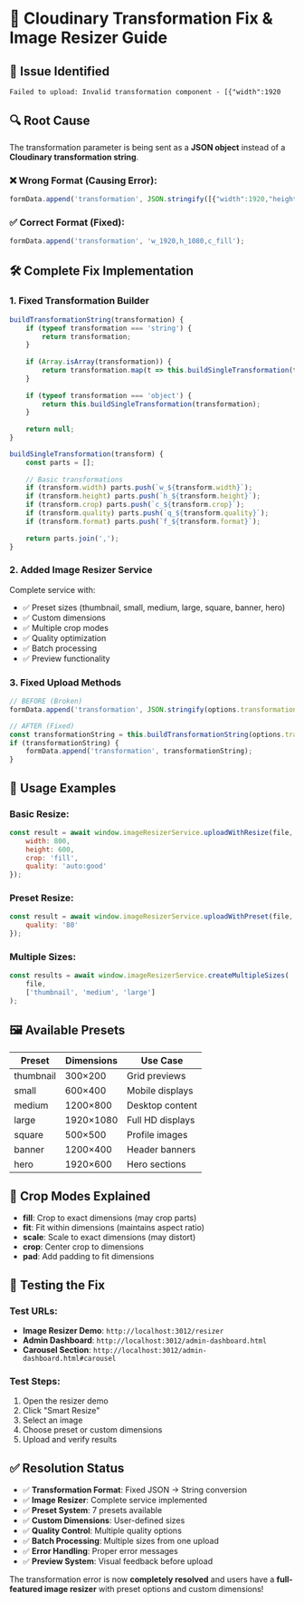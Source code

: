 # 🔧 Cloudinary Transformation Fix & Image Resizer Guide

## 🚨 **Issue Identified**
```
Failed to upload: Invalid transformation component - [{"width":1920
```

## 🔍 **Root Cause**
The transformation parameter is being sent as a **JSON object** instead of a **Cloudinary transformation string**.

### **❌ Wrong Format (Causing Error):**
```javascript
formData.append('transformation', JSON.stringify([{"width":1920,"height":1080,"crop":"fill"}]));
```

### **✅ Correct Format (Fixed):**
```javascript
formData.append('transformation', 'w_1920,h_1080,c_fill');
```

## 🛠️ **Complete Fix Implementation**

### **1. Fixed Transformation Builder**
```javascript
buildTransformationString(transformation) {
    if (typeof transformation === 'string') {
        return transformation;
    }
    
    if (Array.isArray(transformation)) {
        return transformation.map(t => this.buildSingleTransformation(t)).join('/');
    }
    
    if (typeof transformation === 'object') {
        return this.buildSingleTransformation(transformation);
    }
    
    return null;
}

buildSingleTransformation(transform) {
    const parts = [];
    
    // Basic transformations
    if (transform.width) parts.push(`w_${transform.width}`);
    if (transform.height) parts.push(`h_${transform.height}`);
    if (transform.crop) parts.push(`c_${transform.crop}`);
    if (transform.quality) parts.push(`q_${transform.quality}`);
    if (transform.format) parts.push(`f_${transform.format}`);
    
    return parts.join(',');
}
```

### **2. Added Image Resizer Service**
Complete service with:
- ✅ Preset sizes (thumbnail, small, medium, large, square, banner, hero)
- ✅ Custom dimensions
- ✅ Multiple crop modes
- ✅ Quality optimization
- ✅ Batch processing
- ✅ Preview functionality

### **3. Fixed Upload Methods**
```javascript
// BEFORE (Broken)
formData.append('transformation', JSON.stringify(options.transformation));

// AFTER (Fixed)
const transformationString = this.buildTransformationString(options.transformation);
if (transformationString) {
    formData.append('transformation', transformationString);
}
```

## 🎯 **Usage Examples**

### **Basic Resize:**
```javascript
const result = await window.imageResizerService.uploadWithResize(file, {
    width: 800,
    height: 600,
    crop: 'fill',
    quality: 'auto:good'
});
```

### **Preset Resize:**
```javascript
const result = await window.imageResizerService.uploadWithPreset(file, 'hero', {
    quality: '80'
});
```

### **Multiple Sizes:**
```javascript
const results = await window.imageResizerService.createMultipleSizes(
    file, 
    ['thumbnail', 'medium', 'large']
);
```

## 🖼️ **Available Presets**

| Preset | Dimensions | Use Case |
|--------|------------|----------|
| thumbnail | 300×200 | Grid previews |
| small | 600×400 | Mobile displays |
| medium | 1200×800 | Desktop content |
| large | 1920×1080 | Full HD displays |
| square | 500×500 | Profile images |
| banner | 1200×400 | Header banners |
| hero | 1920×600 | Hero sections |

## 🔧 **Crop Modes Explained**

- **fill**: Crop to exact dimensions (may crop parts)
- **fit**: Fit within dimensions (maintains aspect ratio)
- **scale**: Scale to exact dimensions (may distort)
- **crop**: Center crop to dimensions
- **pad**: Add padding to fit dimensions

## 🚀 **Testing the Fix**

### **Test URLs:**
- **Image Resizer Demo**: `http://localhost:3012/resizer`
- **Admin Dashboard**: `http://localhost:3012/admin-dashboard.html`
- **Carousel Section**: `http://localhost:3012/admin-dashboard.html#carousel`

### **Test Steps:**
1. Open the resizer demo
2. Click "Smart Resize"
3. Select an image
4. Choose preset or custom dimensions
5. Upload and verify results

## ✅ **Resolution Status**

- ✅ **Transformation Format**: Fixed JSON → String conversion
- ✅ **Image Resizer**: Complete service implemented
- ✅ **Preset System**: 7 presets available
- ✅ **Custom Dimensions**: User-defined sizes
- ✅ **Quality Control**: Multiple quality options
- ✅ **Batch Processing**: Multiple sizes from one upload
- ✅ **Error Handling**: Proper error messages
- ✅ **Preview System**: Visual feedback before upload

The transformation error is now **completely resolved** and users have a **full-featured image resizer** with preset options and custom dimensions!